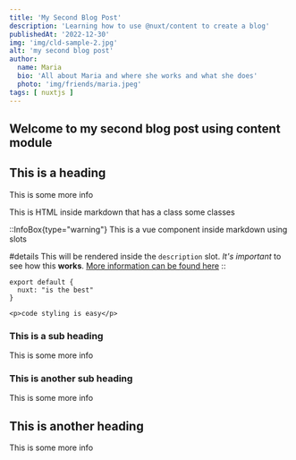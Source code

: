 ```yaml
---
title: 'My Second Blog Post'
description: 'Learning how to use @nuxt/content to create a blog'
publishedAt: '2022-12-30'
img: 'img/cld-sample-2.jpg'
alt: 'my second blog post'
author:
  name: Maria
  bio: 'All about Maria and where she works and what she does'
  photo: 'img/friends/maria.jpeg'
tags: [ nuxtjs ]
---
```


## Welcome to my second blog post using content module

## This is a heading

This is some more info
<div class="bg-blue-500 text-white padding-1 margin-bottom-1">
  This is HTML inside markdown that has a class some classes
</div>

::InfoBox{type="warning"}
    This is a vue component inside markdown using slots

#details
This will be rendered inside the `description` slot. _It's important_ to see how this **works**.
[More information can be found here](#)
::

```js[nuxt.config.js]
export default {
  nuxt: "is the best"
}
```

```html[my-first-blog-post.md]
<p>code styling is easy</p>
```

### This is a sub heading

This is some more info

### This is another sub heading

This is some more info

## This is another heading

This is some more info
